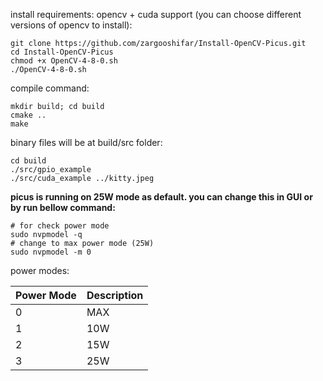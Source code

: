 install requirements:
opencv + cuda support (you can choose different versions of opencv to install):
```
git clone https://github.com/zargooshifar/Install-OpenCV-Picus.git
cd Install-OpenCV-Picus
chmod +x OpenCV-4-8-0.sh
./OpenCV-4-8-0.sh
```

compile command:
```
mkdir build; cd build
cmake ..
make
```

binary files will be at build/src folder:
```
cd build
./src/gpio_example
./src/cuda_example ../kitty.jpeg
```



**picus is running on 25W mode as default. you can change this in GUI or by run bellow command:**
```
# for check power mode
sudo nvpmodel -q
# change to max power mode (25W)
sudo nvpmodel -m 0
```

power modes:

| Power Mode | Description |
|------------|-------------|
| 0          | MAX         |
| 1          | 10W         |
| 2          | 15W         |
| 3          | 25W         |
